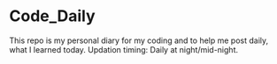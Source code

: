 # Code_Daily

This repo is my personal diary for my coding and to help me post daily, what I learned today.
Updation timing: Daily at night/mid-night.
